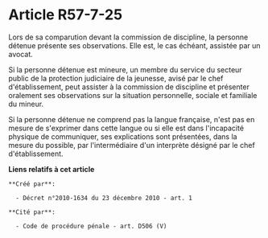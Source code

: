 # Article R57-7-25

Lors de sa comparution devant la commission de discipline, la personne détenue présente ses observations. Elle est, le cas
échéant, assistée par un avocat. 

Si la personne détenue est mineure, un membre du service du secteur public de la protection judiciaire de la jeunesse, avisé
par le chef d'établissement, peut assister à la commission de discipline et présenter oralement ses observations sur la
situation personnelle, sociale et familiale du mineur. 

Si la personne détenue ne comprend pas la langue française, n'est pas en mesure de s'exprimer dans cette langue ou si elle
est dans l'incapacité physique de communiquer, ses explications sont présentées, dans la mesure du possible, par
l'intermédiaire d'un interprète désigné par le chef d'établissement.

**Liens relatifs à cet article**

	**Créé par**:

	  - Décret n°2010-1634 du 23 décembre 2010 - art. 1

	**Cité par**:

	  - Code de procédure pénale - art. D506 (V)
